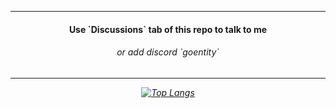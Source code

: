 <div align="center">
  <hr>
  <h4>Use `Discussions` tab of this repo to talk to me</h4>
  <h6>or add discord `goentity`<h6>
  <hr>
    
  [![Top Langs](https://github-readme-stats.vercel.app/api/top-langs/?username=goentity&layout=pie&theme=dracula&langs_count=99)](https://github.com/anuraghazra/github-readme-stats)
  
</div>

